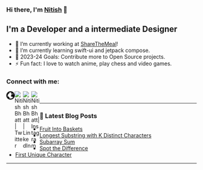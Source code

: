 ### Hi there, I'm [Nitish][website] 👋

## I'm a Developer and a intermediate Designer
- 🔭 I’m currently working at [ShareTheMeal][workwebsite]!
- 🌱 I’m currently learning swift-ui and jetpack compose.
- 🥅 2023-24 Goals: Contribute more to Open Source projects.
- ⚡ Fun fact: I love to watch anime, play chess and video games.

### Connect with me:

[<img align="left" alt="koffeeandme.com" width="22px" src="https://raw.githubusercontent.com/iconic/open-iconic/master/svg/globe.svg" />][website]
[<img align="left" alt="Nitish Bhatt | Twitter" width="22px" src="https://cdn.jsdelivr.net/npm/simple-icons@v3/icons/twitter.svg" />][twitter]
[<img align="left" alt="Nitish Bhatt | LinkedIn" width="22px" src="https://cdn.jsdelivr.net/npm/simple-icons@v3/icons/linkedin.svg" />][linkedin]
[<img align="left" alt="Nitish Bhatt| Instagram" width="22px" src="https://cdn.jsdelivr.net/npm/simple-icons@v3/icons/instagram.svg" />][instagram]

<br />

---

### 📕 Latest Blog Posts
<!-- BLOG-POST-LIST:START -->
- [Fruit Into Baskets](https://www.nitishbhatt.dev/algorithms/fruit-into-baskets/)
- [Longest Substring with K Distinct Characters](https://www.nitishbhatt.dev/algorithms/longest-substring-with-k-distinct-characters/)
- [Subarray  Sum](https://www.nitishbhatt.dev/algorithms/smallest-subarray-with-a-given-sum/)
- [Spot the Difference](https://www.nitishbhatt.dev/algorithms/spot-the-difference/)
- [First Unique Character](https://www.nitishbhatt.dev/algorithms/first-unique-character/)
<!-- BLOG-POST-LIST:END -->

---

[website]: https://www.nitishbhatt.dev
[twitter]: https://twitter.com/initishbhatt
[instagram]: https://instagram.com/nitiishbhatt
[linkedin]: https://linkedin.com/in/initishbhatt
[workwebsite]: https://sharethemeal.org/en/index.html
[kotlin]:https://github.com/kotlin
[Android]:https://github.com/android
[figma]:https://github.com/figma
[swift]:https://github.com/apple
[git]:https://github.com/
[github]:https://github.com/


